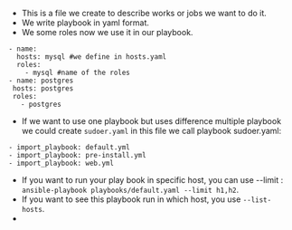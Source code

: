 - This is a file we create to describe works or jobs we want to do it.
-  We write playbook in yaml format.
-  We some roles now we  use it in our playbook.
 ```
 - name:
   hosts: mysql #we define in hosts.yaml
   roles:
	 - mysql #name of the roles
- name: postgres
  hosts: postgres
  roles:
	- postgres 
```
-  If we want to use one playbook but uses difference multiple playbook  we could create `sudoer.yaml` in this file we call playbook
sudoer.yaml:
```
- import_playbook: default.yml
- import_playbook: pre-install.yml
- import_playbook: web.yml
```

- If you want to run your play book in specific host, you can use --limit : `ansible-playbook playbooks/default.yaml --limit h1,h2`. 
- If you want to see this playbook run in which host, you use `--list-hosts`.
- 